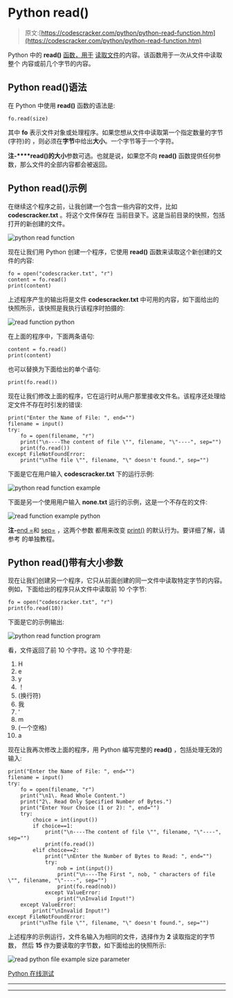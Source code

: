# Python read()

> 原文:[https://codescracker.com/python/python-read-function.htm](https://codescracker.com/python/python-read-function.htm)

Python 中的 **read()** [函数，用于](/python/python-functions.htm) [读取文件](/python/program/python-program-read-file.htm)的内容。该函数用于一次从文件中读取整个 内容或前几个字节的内容。

## Python read()语法

在 Python 中使用 **read()** 函数的语法是:

```
fo.read(size)
```

其中 **fo** 表示文件对象或处理程序。如果您想从文件中读取第一个指定数量的字节(字符)的 ，则必须在**字节**中给出**大小**。一个字节等于一个字符。

**注-****read()**的**大小**参数可选。也就是说，如果您不向 **read()** 函数提供任何参数，那么文件的全部内容都会被返回。

## Python read()示例

在继续这个程序之前，让我创建一个包含一些内容的文件，比如 **codescracker.txt** 。将这个文件保存在 当前目录下。这是当前目录的快照，包括打开的新创建的文件。

![python read function](../Images/18b1904462001320492ec389ca416e74.png)

现在让我们用 Python 创建一个程序，它使用 **read()** 函数来读取这个新创建的文件的内容:

```
fo = open("codescracker.txt", "r")
content = fo.read()
print(content)
```

上述程序产生的输出将是文件 **codescracker.txt** 中可用的内容，如下面给出的 快照所示，该快照是我执行该程序时拍摄的:

![read function python](../Images/d70b1adb0c8d9e939b50b7ad62b88666.png)

在上面的程序中，下面两条语句:

```
content = fo.read()
print(content)
```

也可以替换为下面给出的单个语句:

```
print(fo.read())
```

现在让我们修改上面的程序，它在运行时从用户那里接收文件名。该程序还处理给定文件不存在时引发的错误:

```
print("Enter the Name of File: ", end="")
filename = input()
try:
    fo = open(filename, "r")
    print("\n----The content of file \"", filename, "\"----", sep="")
    print(fo.read())
except FileNotFoundError:
    print("\nThe file \"", filename, "\" doesn't found.", sep="")
```

下面是它在用户输入 **codescracker.txt** 下的运行示例:

![python read function example](../Images/c48fabac26f28021c5dce17454f8e698.png)

下面是另一个使用用户输入 **none.txt** 运行的示例，这是一个不存在的文件:

![read function example python](../Images/40c5eb87e9fcd0f956ca7357e566baca.png)

**注-**[end =](/python/python-end.htm)和 [sep=](/python/python-sep.htm) ，这两个参数 都用来改变 [print()](/python/python-print-statement.htm) 的默认行为。要详细了解，请参考 的单独教程。

## Python read()带有大小参数

现在让我们创建另一个程序，它只从前面创建的同一文件中读取特定字节的内容。例如，下面给出的程序只从文件中读取前 10 个字节:

```
fo = open("codescracker.txt", "r")
print(fo.read(10))
```

下面是它的示例输出:

![python read function program](../Images/947bc6d002bb3211a762e67b22e5249f.png)

看，文件返回了前 10 个字符。这 10 个字符是:

1.  H
2.  e
3.  y
4.  ！
5.  (换行符)
6.  我
7.  '
8.  m
9.  (一个空格)
10.  a

现在让我再次修改上面的程序，用 Python 编写完整的 **read()** ，包括处理无效的 输入:

```
print("Enter the Name of File: ", end="")
filename = input()
try:
    fo = open(filename, "r")
    print("\n1\. Read Whole Content.")
    print("2\. Read Only Specified Number of Bytes.")
    print("Enter Your Choice (1 or 2): ", end="")
    try:
        choice = int(input())
        if choice==1:
            print("\n----The content of file \"", filename, "\"----", sep="")
            print(fo.read())
        elif choice==2:
            print("\nEnter the Number of Bytes to Read: ", end="")
            try:
                nob = int(input())
                print("\n----The First ", nob, " characters of file \"", filename, "\"----", sep="")
                print(fo.read(nob))
            except ValueError:
                print("\nInvalid Input!")
    except ValueError:
        print("\nInvalid Input!")
except FileNotFoundError:
    print("\nThe file \"", filename, "\" doesn't found.", sep="")
```

上述程序的示例运行，文件名输入为相同的文件，选择作为 **2** 读取指定的字节数， 然后 **15** 作为要读取的字节数，如下面给出的快照所示:

![read python file example size parameter](../Images/082235b278003002cbb7e1c7e52a8776.png)

[Python 在线测试](/exam/showtest.php?subid=10)

* * *

* * *